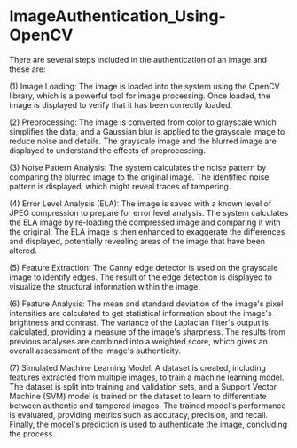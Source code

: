 # ImageAuthentication_Using-OpenCV

There are several steps included in the authentication of an image and these are:

(1) Image Loading:
The image is loaded into the system using the OpenCV library, which is a powerful tool for image processing. Once loaded, the image is displayed to verify that it has been correctly loaded.

(2) Preprocessing:
The image is converted from color to grayscale which simplifies the data, and a Gaussian blur is applied to the grayscale image to reduce noise and details. The grayscale image and the blurred image are displayed to understand the effects of preprocessing.

(3) Noise Pattern Analysis:
The system calculates the noise pattern by comparing the blurred image to the original image. The identified noise pattern is displayed, which might reveal traces of tampering.

(4) Error Level Analysis (ELA):
The image is saved with a known level of JPEG compression to prepare for error level analysis. The system calculates the ELA image by re-loading the compressed image and comparing it with the original. The ELA image is then enhanced to exaggerate the differences and displayed, potentially revealing areas of the image that have been altered.

(5) Feature Extraction:
The Canny edge detector is used on the grayscale image to identify edges. The result of the edge detection is displayed to visualize the structural information within the image.

(6) Feature Analysis:
The mean and standard deviation of the image's pixel intensities are calculated to get statistical information about the image's brightness and contrast. The variance of the Laplacian filter's output is calculated, providing a measure of the image's sharpness. The results from previous analyses are combined into a weighted score, which gives an overall assessment of the image's authenticity.

(7) Simulated Machine Learning Model:
A dataset is created, including features extracted from multiple images, to train a machine learning model. The dataset is split into training and validation sets, and a Support Vector Machine (SVM) model is trained on the dataset to learn to differentiate between authentic and tampered images. The trained model's performance is evaluated, providing metrics such as accuracy, precision, and recall. Finally, the model's prediction is used to authenticate the image, concluding the process.
